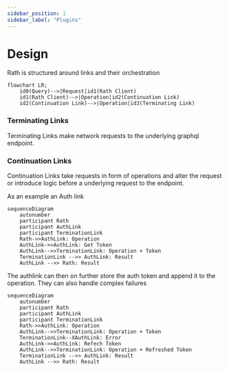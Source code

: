 ```yaml
---
sidebar_position: 1
sidebar_label: "Plugins"
---
```


# Design

Rath is structured around links and their orchestration

```mermaid
flowchart LR;
    id0(Query)-->|Request|id1(Rath Client)
    id1(Rath Client)-->|Operation|id2(Continuation Link)
    id2(Continuation Link)-->|Operation|id3(Terminating Link)
```

### Terminating Links

Terminating Links make network requests to the underlying graphql
endpoint.

### Continuation Links

Continuation Links take requests in form of operations and
alter the request or introduce logic before a underlying request to
the endpoint.

As an example an Auth link

```mermaid
sequenceDiagram
    autonumber
    participant Rath
    participant AuthLink
    participant TerminationLink
    Rath->>AuthLink: Operation
    AuthLink->>AuthLink: Get Token
    AuthLink-->>TerminationLink: Operation + Token
    TerminationLink -->> AuthLink: Result
    AuthLink -->> Rath: Result
```

The authlink can then on further store the auth token and append it to
the operation.
They can also handle complex failures

```mermaid
sequenceDiagram
    autonumber
    participant Rath
    participant AuthLink
    participant TerminationLink
    Rath->>AuthLink: Operation
    AuthLink-->>TerminationLink: Operation + Token
    TerminationLink--XAuthLink: Error
    AuthLink->>AuthLink: Refech Token
    AuthLink-->>TerminationLink: Operation + Refreshed Token
    TerminationLink -->> AuthLink: Result
    AuthLink -->> Rath: Result
```
